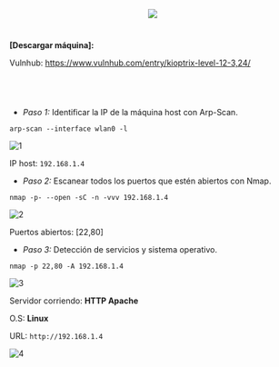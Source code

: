 <p align="center">
  <a href="https://github.com/DenverCoder1/readme-typing-svg"><img src="https://readme-typing-svg.herokuapp.com?size=50&color=F7F400&width=390&height=80&lines=KIOPTRIX_1.2"></a>
</p>

<h1 align="center"></h1>

**[Descargar máquina]:**

Vulnhub: https://www.vulnhub.com/entry/kioptrix-level-12-3,24/

<h1 align="center"></h1>

</br>

- *Paso 1:* Identificar la IP de la máquina host con Arp-Scan. 
```
arp-scan --interface wlan0 -l
```
![1](https://user-images.githubusercontent.com/75953873/177891939-07f2e077-4b7a-4f04-9e6f-80c2e43d1a13.png)

IP host: `192.168.1.4`

- *Paso 2:* Escanear todos los puertos que estén abiertos con Nmap. 
```
nmap -p- --open -sC -n -vvv 192.168.1.4
```
![2](https://user-images.githubusercontent.com/75953873/177892039-39832af6-5bbd-4ba1-9581-85abf27bffa0.png)

Puertos abiertos: [22,80]

- *Paso 3:* Detección de servicios y sistema operativo. 
```
nmap -p 22,80 -A 192.168.1.4
```
![3](https://user-images.githubusercontent.com/75953873/177892640-8cd728ec-bbdd-4f6c-a2ec-2d1a55a17fa4.png)

Servidor corriendo: **HTTP Apache**

O.S: **Linux**

URL: `http://192.168.1.4`

![4](https://user-images.githubusercontent.com/75953873/177893516-4d047531-8ae4-4e65-abb1-3660db5c97e7.png)
